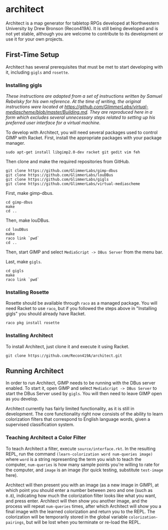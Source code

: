 # architect
Architect is a map generator for tabletop RPGs developed at Northwestern University by Drew Bronson (Recon419A). It is still being developed and is not yet stable, although you are welcome to contribute to its development or use it for your own projects.

## First-Time Setup
Architect has several prerequisites that must be met to start developing with it, including `gigls` and `rosette`.

### Installing gigls
*These instructions are adapted from a set of instructions written by Samuel Rebelsky for his own reference. At the time of writing, the original instructions were located at https://github.com/GlimmerLabs/virtual-mediascheme/blob/master/Building.md. They are reproduced here in a form which excludes several unnecessary steps related to setting up his preferred user interface for a virtual machine.*

To develop with Architect, you will need several packages used to control GIMP with Racket. First, install the appropriate packages with your package manager.

`sudo apt-get install libgimp2.0-dev racket git gedit vim feh`

Then clone and make the required repositories from GitHub.

```
git clone https://github.com/GlimmerLabs/gimp-dbus
git clone https://github.com/GlimmerLabs/louDBus
git clone https://github.com/GlimmerLabs/gigls
git clone https://github.com/GlimmerLabs/virtual-mediascheme 
```

First, make gimp-dbus.

```
cd gimp-dbus
make
cd ..
```

Then, make louDBus.

```
cd louDBus
make
raco link `pwd`
cd ..
```

Then, start GIMP and select `MediaScript -> DBus Server` from the menu bar.

Last, make `gigls`.

```
cd gigls
make
raco link `pwd`
```

### Installing Rosette
Rosette should be available through `raco` as a managed package. You will need Racket to use `raco`, but if you followed the steps above in "Installing gigls" you should already have Racket.

`raco pkg install rosette`

### Installing Architect
To install Architect, just clone it and execute it using Racket.

`git clone https://github.com/Recon419A/architect.git`

## Running Architect
In order to run Architect, GIMP needs to be running with the DBus server enabled. To start it, open GIMP and select `MediaScript -> DBus Server` to start the DBus Server used by `gigls`. You will then need to leave GIMP open as you develop.

Architect currently has fairly limited functionality, as it is still in development. The core functionality right now consists of the ability to learn colorization filters that correspond to English language words, given a supervised classification system.

### Teaching Architect a Color Filter
To teach Architect a filter, execute `source/interface.rkt`. In the resulting REPL, run the command `(learn-colorization word num-queries image)` where `word` is a string representing the term you wish to teach the computer, `num-queries` is how many sample points you're willing to rate for the computer, and `image` is an image (for quick testing, substitute `test-image` here).

Architect will then present you with an image (as a new image in GIMP), at which point you should enter a number between zero and one (such as `0.8`), indicating how much the colorization filter looks like what you want, and press enter. Architect will then show you another image, and the process will repeat `num-queries` times, after which Architect will show you a final image with the learned colorization and return you to the REPL. The colorization will be temporarily stored in the global variable `colorization-pairings`, but will be lost when you terminate or re-load the REPL.
